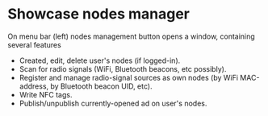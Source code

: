 # Showcase nodes manager

On menu bar (left) nodes management button opens a window, containing several features
- Created, edit, delete user's nodes (if logged-in).
- Scan for radio signals (WiFi, Bluetooth beacons, etc possibly).
- Register and manage radio-signal sources as own nodes (by WiFi MAC-address, by Bluetooth beacon UID, etc).
- Write NFC tags.
- Publish/unpublish currently-opened ad on user's nodes.


